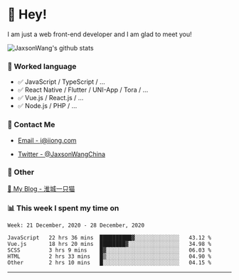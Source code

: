 # 👋 Hey!

I am just a web front-end developer and I am glad to meet you!

![JaxsonWang's github stats](https://github-readme-stats.vercel.app/api?username=JaxsonWang&&show_icons=true&&title_color=1abc9c&&icon_color=1abc9c)


### 📝 Worked language

- ✅ JavaScript / TypeScript / ...
- ✅ React Native / Flutter / UNI-App / Tora / ...
- ✅ Vue.js / React.js / ...
- ✅ Node.js / PHP / ...

### 📮 Contact Me

- [Email - i@iiong.com](mailto:i@iiong.com)

- [Twitter - @JaxsonWangChina](https://twitter.com/JaxsonWangChina)

### 🤪 Other

[📌 My Blog - 淮城一只猫](https://iiong.com)

### 📊 This week I spent my time on

<!--START_SECTION:waka-->
```text
Week: 21 December, 2020 - 28 December, 2020

JavaScript   22 hrs 36 mins  ██████████▓░░░░░░░░░░░░░░   43.12 % 
Vue.js       18 hrs 20 mins  ████████▓░░░░░░░░░░░░░░░░   34.98 % 
SCSS         3 hrs 9 mins    █▓░░░░░░░░░░░░░░░░░░░░░░░   06.03 % 
HTML         2 hrs 33 mins   █▒░░░░░░░░░░░░░░░░░░░░░░░   04.90 % 
Other        2 hrs 10 mins   █░░░░░░░░░░░░░░░░░░░░░░░░   04.15 % 
```
<!--END_SECTION:waka-->

---
